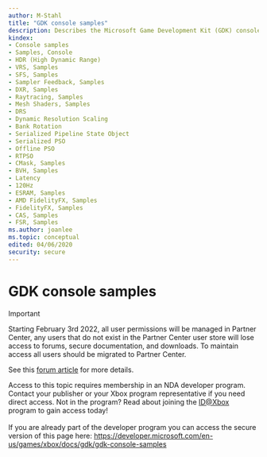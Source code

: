 ```yaml
---
author: M-Stahl
title: "GDK console samples"
description: Describes the Microsoft Game Development Kit (GDK) console samples.
kindex:
- Console samples
- Samples, Console
- HDR (High Dynamic Range)
- VRS, Samples
- SFS, Samples
- Sampler Feedback, Samples
- DXR, Samples
- Raytracing, Samples
- Mesh Shaders, Samples
- DRS
- Dynamic Resolution Scaling
- Bank Rotation
- Serialized Pipeline State Object
- Serialized PSO
- Offline PSO
- RTPSO
- CMask, Samples
- BVH, Samples
- Latency
- 120Hz
- ESRAM, Samples
- AMD FidelityFX, Samples
- FidelityFX, Samples
- CAS, Samples
- FSR, Samples
ms.author: joanlee
ms.topic: conceptual
edited: 04/06/2020
security: secure
---
```


# GDK console samples
> [!IMPORTANT]
> Starting February 3rd 2022, all user permissions will be managed in Partner Center, any users that do not exist in the Partner Center user store will lose access to forums, secure documentation, and downloads. To maintain access all users should be migrated to Partner Center. <p></p>See this <a href="https://forums.xboxlive.com/articles/132187/breaking-change-user-access-for-forums-secure-docu.html">forum article</a> for more details.  

 Access to this topic requires membership in an NDA developer program. Contact your publisher or your Xbox program representative if you need direct access. Not in the program? Read about joining the <a href="https://www.xbox.com/Developers/id">ID@Xbox</a> program to gain access today!  <br/><br/>If you are already part of the developer program you can access the secure version of this page here: <a target="_blank" href="https://developer.microsoft.com/en-us/games/xbox/docs/gdk/gdk-console-samples">https://developer.microsoft.com/en-us/games/xbox/docs/gdk/gdk-console-samples</a>